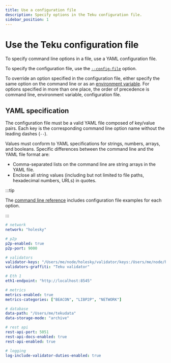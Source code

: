 ```yaml
---
title: Use a configuration file
description: Specify options in the Teku configuration file.
sidebar_position: 1
---
```


# Use the Teku configuration file

To specify command line options in a file, use a YAML configuration file.

To specify the configuration file, use the [`--config-file`](../../reference/cli/index.md#config-file) option.

To override an option specified in the configuration file, either specify the same option on the command line or as an [environment variable](../../reference/cli/index.md#teku-environment-variables). For options specified in more than one place, the order of precedence is command line, environment variable, configuration file.

## YAML specification

The configuration file must be a valid YAML file composed of key/value pairs. Each key is the corresponding command line option name without the leading dashes (`--`).

Values must conform to YAML specifications for strings, numbers, arrays, and booleans. Specific differences between the command line and the YAML file format are:

- Comma-separated lists on the command line are string arrays in the YAML file.
- Enclose all string values (including but not limited to file paths, hexadecimal numbers, URLs) in quotes.

:::tip

The [command line reference](../../reference/cli/index.md) includes configuration file examples for each option.

:::

```yaml title="Sample YAML configuration file"
# network
network: "holesky"

# p2p
p2p-enabled: true
p2p-port: 9000

# validators
validator-keys: "/Users/me/node/holesky/validator/keys:/Users/me/node/holesky/validator/passwords"
validators-graffiti: "Teku validator"

# Eth 1
eth1-endpoint: "http://localhost:8545"

# metrics
metrics-enabled: true
metrics-categories: ["BEACON", "LIBP2P", "NETWORK"]

# database
data-path: "/Users/me/tekudata"
data-storage-mode: "archive"

# rest api
rest-api-port: 5051
rest-api-docs-enabled: true
rest-api-enabled: true

# logging
log-include-validator-duties-enabled: true
```
